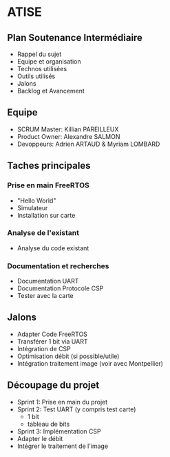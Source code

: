 # ATISE

## Plan Soutenance Intermédiaire

- Rappel du sujet
- Equipe et organisation
- Technos utilisées
- Outils utilisés
- Jalons
- Backlog et Avancement

## Equipe

- SCRUM Master: Killian PAREILLEUX
- Product Owner: Alexandre SALMON
- Devoppeurs: Adrien ARTAUD & Myriam LOMBARD

## Taches principales

### Prise en main FreeRTOS

- "Hello World"
- Simulateur
- Installation sur carte

### Analyse de l'existant

- Analyse du code existant

### Documentation et recherches

- Documentation UART
- Documentation Protocole CSP
- Tester avec la carte

## Jalons 

- Adapter Code FreeRTOS
- Transférer 1 bit via UART
- Intégration de CSP
- Optimisation débit (si possible/utile)
- Intégration traitement image (voir avec Montpellier)

## Découpage du projet

- Sprint 1: Prise en main du projet
- Sprint 2: Test UART (y compris test carte)
  - 1 bit 
  - tableau de bits
- Sprint 3: Implémentation CSP
- Adapter le débit
- Intégrer le traitement de l'image

